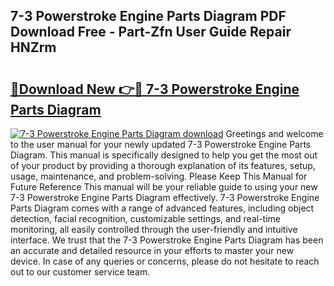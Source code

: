 ## 7-3 Powerstroke Engine Parts Diagram PDF Download Free - Part-Zfn User Guide Repair HNZrm

# <h2><a href="http://dfhj5u.blite.top/?on=7-3+Powerstroke+Engine+Parts+Diagram">🔗Download New 👉🔴 7-3 Powerstroke Engine Parts Diagram</a></h2>

[![7-3 Powerstroke Engine Parts Diagram download](https://i.imgur.com/lujVjoI.png)](http://dfhj5u.blite.top/?on=7-3+Powerstroke+Engine+Parts+Diagram)
Greetings and welcome to the user manual for your newly updated 7-3 Powerstroke Engine Parts Diagram. This manual is specifically designed to help you get the most out of your product by providing a thorough explanation of its features, setup, usage, maintenance, and problem-solving. Please Keep This Manual for Future Reference This manual will be your reliable guide to using your new 7-3 Powerstroke Engine Parts Diagram effectively. 7-3 Powerstroke Engine Parts Diagram comes with a range of advanced features, including object detection, facial recognition, customizable settings, and real-time monitoring, all easily controlled through the user-friendly and intuitive interface. We trust that the 7-3 Powerstroke Engine Parts Diagram has been an accurate and detailed resource in your efforts to master your new device. In case of any queries or concerns, please do not hesitate to reach out to our customer service team.
